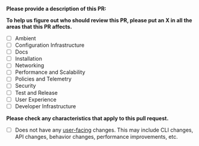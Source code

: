 **Please provide a description of this PR:**



**To help us figure out who should review this PR, please put an X in all the areas that this PR affects.**

- [ ] Ambient
- [ ] Configuration Infrastructure
- [ ] Docs
- [ ] Installation
- [ ] Networking
- [ ] Performance and Scalability
- [ ] Policies and Telemetry
- [ ] Security
- [ ] Test and Release
- [ ] User Experience
- [ ] Developer Infrastructure

**Please check any characteristics that apply to this pull request.**

- [ ] Does not have any [user-facing](https://github.com/istio/istio/tree/master/releasenotes#when-to-add-release-notes) changes. This may include CLI changes, API changes, behavior changes, performance improvements, etc.